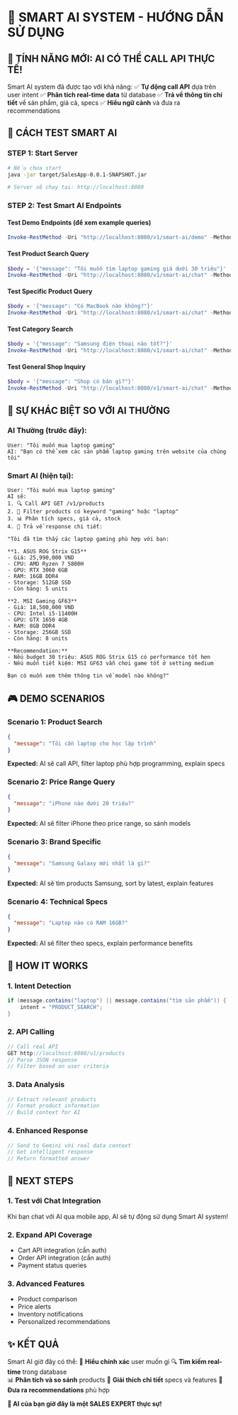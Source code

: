 # 🤖 SMART AI SYSTEM - HƯỚNG DẪN SỬ DỤNG

## 🎯 TÍNH NĂNG MỚI: AI CÓ THỂ CALL API THỰC TẾ!

Smart AI system đã được tạo với khả năng:
✅ **Tự động call API** dựa trên user intent
✅ **Phân tích real-time data** từ database
✅ **Trả về thông tin chi tiết** về sản phẩm, giá cả, specs
✅ **Hiểu ngữ cảnh** và đưa ra recommendations

## 🚀 CÁCH TEST SMART AI

### **STEP 1: Start Server**
```bash
# Nếu chưa start
java -jar target/SalesApp-0.0.1-SNAPSHOT.jar

# Server sẽ chạy tại: http://localhost:8080
```

### **STEP 2: Test Smart AI Endpoints**

#### **Test Demo Endpoints (để xem example queries)**
```powershell
Invoke-RestMethod -Uri "http://localhost:8080/v1/smart-ai/demo" -Method GET
```

#### **Test Product Search Query**
```powershell
$body = '{"message": "Tôi muốn tìm laptop gaming giá dưới 30 triệu"}' 
Invoke-RestMethod -Uri "http://localhost:8080/v1/smart-ai/chat" -Method POST -Body $body -ContentType "application/json"
```

#### **Test Specific Product Query**  
```powershell
$body = '{"message": "Có MacBook nào không?"}' 
Invoke-RestMethod -Uri "http://localhost:8080/v1/smart-ai/chat" -Method POST -Body $body -ContentType "application/json"
```

#### **Test Category Search**
```powershell
$body = '{"message": "Samsung điện thoại nào tốt?"}' 
Invoke-RestMethod -Uri "http://localhost:8080/v1/smart-ai/chat" -Method POST -Body $body -ContentType "application/json"
```

#### **Test General Shop Inquiry**
```powershell
$body = '{"message": "Shop có bán gì?"}' 
Invoke-RestMethod -Uri "http://localhost:8080/v1/smart-ai/chat" -Method POST -Body $body -ContentType "application/json"
```

## 🧠 SỰ KHÁC BIỆT SO VỚI AI THƯỜNG

### **AI Thường (trước đây):**
```
User: "Tôi muốn mua laptop gaming"
AI: "Bạn có thể xem các sản phẩm laptop gaming trên website của chúng tôi"
```

### **Smart AI (hiện tại):**
```
User: "Tôi muốn mua laptop gaming"
AI sẽ:
1. 🔍 Call API GET /v1/products 
2. 🧮 Filter products có keyword "gaming" hoặc "laptop"
3. 📊 Phân tích specs, giá cả, stock
4. 💬 Trả về response chi tiết:

"Tôi đã tìm thấy các laptop gaming phù hợp với bạn:

**1. ASUS ROG Strix G15**
- Giá: 25,990,000 VND  
- CPU: AMD Ryzen 7 5800H
- GPU: RTX 3060 6GB
- RAM: 16GB DDR4
- Storage: 512GB SSD
- Còn hàng: 5 units

**2. MSI Gaming GF63**  
- Giá: 18,500,000 VND
- CPU: Intel i5-11400H
- GPU: GTX 1650 4GB  
- RAM: 8GB DDR4
- Storage: 256GB SSD
- Còn hàng: 8 units

**Recommendation:** 
- Nếu budget 30 triệu: ASUS ROG Strix G15 có performance tốt hơn
- Nếu muốn tiết kiệm: MSI GF63 vẫn chơi game tốt ở setting medium

Bạn có muốn xem thêm thông tin về model nào không?"
```

## 🎮 DEMO SCENARIOS

### **Scenario 1: Product Search**
```json
{
  "message": "Tôi cần laptop cho học lập trình"
}
```
**Expected:** AI sẽ call API, filter laptop phù hợp programming, explain specs

### **Scenario 2: Price Range Query**  
```json
{
  "message": "iPhone nào dưới 20 triệu?"
}
```
**Expected:** AI sẽ filter iPhone theo price range, so sánh models

### **Scenario 3: Brand Specific**
```json
{
  "message": "Samsung Galaxy mới nhất là gì?"
}
```
**Expected:** AI sẽ tìm products Samsung, sort by latest, explain features

### **Scenario 4: Technical Specs**
```json
{
  "message": "Laptop nào có RAM 16GB?"
}
```
**Expected:** AI sẽ filter theo specs, explain performance benefits

## 🔧 HOW IT WORKS

### **1. Intent Detection**
```java
if (message.contains("laptop") || message.contains("tìm sản phẩm")) {
    intent = "PRODUCT_SEARCH";
}
```

### **2. API Calling**
```java
// Call real API
GET http://localhost:8080/v1/products
// Parse JSON response
// Filter based on user criteria
```

### **3. Data Analysis**
```java
// Extract relevant products
// Format product information  
// Build context for AI
```

### **4. Enhanced Response**
```java
// Send to Gemini với real data context
// Get intelligent response
// Return formatted answer
```

## 🚀 NEXT STEPS

### **1. Test với Chat Integration**
Khi bạn chat với AI qua mobile app, AI sẽ tự động sử dụng Smart AI system!

### **2. Expand API Coverage** 
- Cart API integration (cần auth)
- Order API integration (cần auth)
- Payment status queries

### **3. Advanced Features**
- Product comparison
- Price alerts
- Inventory notifications
- Personalized recommendations

## ✨ KẾT QUẢ

Smart AI giờ đây có thể:
🎯 **Hiểu chính xác** user muốn gì
🔍 **Tìm kiếm real-time** trong database  
📊 **Phân tích và so sánh** products
💬 **Giải thích chi tiết** specs và features
🎯 **Đưa ra recommendations** phù hợp

**🎉 AI của bạn giờ đây là một SALES EXPERT thực sự!**
